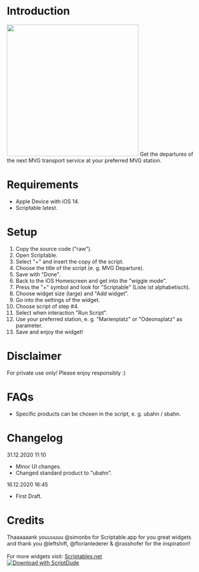 <h1>Introduction</h1>
<img src="https://user-images.githubusercontent.com/73252614/102694125-6290ac80-421f-11eb-885d-8a68078d79ac.jpeg" width="350">
Get the departures of the next MVG transport service at your preferred MVG station.

<h1>Requirements</h1>

- Apple Device with iOS 14.
- Scriptable latest.

<h1>Setup</h1>

1. Copy the source code ("raw").
2. Open Scriptable.
3. Select "+" and insert the copy of the script.
4. Choose the title of the script (e. g. MVG Departure).
5. Save with "Done".
6. Back to the iOS Homescreen and get into the "wiggle mode".
7. Press the "+" symbol and look for "Scriptable" (Liste ist alphabetisch).
8. Choose widget size (large) and "Add widget".
9. Go into the settings of the widget.
10. Choose script of step #4.
11. Select when interaction "Run Script".
12. Use your preferred station, e. g. "Marienplatz" or "Odeonsplatz" as parameter.
13. Save and enjoy the widget!

<h1>Disclaimer</h1>
For private use only! Please enjoy responsibly :)

<h1>FAQs</h1>

- Specific products can be chosen in the script, e. g. ubahn / sbahn.

<h1>Changelog</h1>
31.12.2020 11:10

  - Minor UI changes.
  - Changed standard product to "ubahn".

16.12.2020 16:45

  - First Draft. 

<h1>Credits</h1>
Thaaaaaank youuuuuu @simonbs for Scriptable.app for you great widgets and thank you @leftshift, @florianlederer & @rasshofer for the inspiration!
<br>
<br>For more widgets visit: <a href="https://www.scriptables.net">Scriptables.net</a>
<br>
<a href="https://scriptdu.de/?name=MVG+%28fixed+station%29&source=https%3A%2F%2Fgist.github.com%2FChristophObermeier%2F5f67ed2b69c52212476a200a260e2a0a&docs=https%3A%2F%2Fgist.github.com%2FChristophObermeier%2F5f67ed2b69c52212476a200a260e2a0a%23gistcomment-3563648#generator"><img alt="Download with ScriptDude" src="https://scriptdu.de/download.svg"></a>
